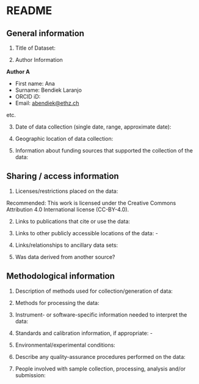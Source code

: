 # README

## General information

1.  Title of Dataset:  

2.  Author Information

**Author A**

- First name: Ana
- Surname: Bendiek Laranjo
- ORCID iD: 
- Email: abendiek@ethz.ch


etc.

3.  Date of data collection (single date, range, approximate date):

4.  Geographic location of data collection:

5.  Information about funding sources that supported the collection of
    the data: 

## Sharing / access information

1.  Licenses/restrictions placed on the data:  

Recommended: This work is licensed under the Creative Commons Attribution 4.0 International license (CC-BY-4.0).

2.  Links to publications that cite or use the data: 

3.  Links to other publicly accessible locations of the data: -

4.  Links/relationships to ancillary data sets: 

5.  Was data derived from another source? 

## Methodological information

1.  Description of methods used for collection/generation of data:

2.  Methods for processing the data:

3.  Instrument- or software-specific information needed to interpret the
    data: 

4.  Standards and calibration information, if appropriate: -

5.  Environmental/experimental conditions: 

6.  Describe any quality-assurance procedures performed on the data: 

7.  People involved with sample collection, processing, analysis and/or
    submission:

